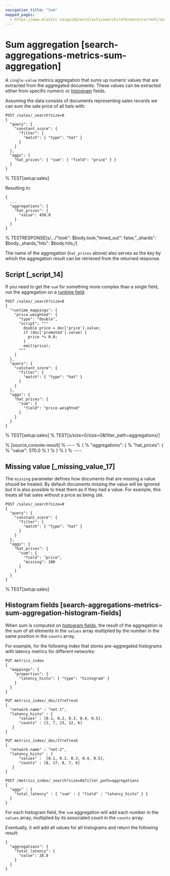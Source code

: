 ```yaml
---
navigation_title: "Sum"
mapped_pages:
  - https://www.elastic.co/guide/en/elasticsearch/reference/current/search-aggregations-metrics-sum-aggregation.html
---
```


# Sum aggregation [search-aggregations-metrics-sum-aggregation]


A `single-value` metrics aggregation that sums up numeric values that are extracted from the aggregated documents. These values can be extracted either from specific numeric or [histogram](/reference/elasticsearch/mapping-reference/histogram.md) fields.

Assuming the data consists of documents representing sales records we can sum the sale price of all hats with:

```console
POST /sales/_search?size=0
{
  "query": {
    "constant_score": {
      "filter": {
        "match": { "type": "hat" }
      }
    }
  },
  "aggs": {
    "hat_prices": { "sum": { "field": "price" } }
  }
}
```
%  TEST[setup:sales]

Resulting in:

```console-result
{
  ...
  "aggregations": {
    "hat_prices": {
      "value": 450.0
    }
  }
}
```
%  TESTRESPONSE[s/\.\.\./"took": $body.took,"timed_out": false,"_shards": $body._shards,"hits": $body.hits,/]

The name of the aggregation (`hat_prices` above) also serves as the key by which the aggregation result can be retrieved from the returned response.

## Script [_script_14]

If you need to get the `sum` for something more complex than a single field, run the aggregation on a [runtime field](docs-content://manage-data/data-store/mapping/runtime-fields.md).

```console
POST /sales/_search?size=0
{
  "runtime_mappings": {
    "price.weighted": {
      "type": "double",
      "script": """
        double price = doc['price'].value;
        if (doc['promoted'].value) {
          price *= 0.8;
        }
        emit(price);
      """
    }
  },
  "query": {
    "constant_score": {
      "filter": {
        "match": { "type": "hat" }
      }
    }
  },
  "aggs": {
    "hat_prices": {
      "sum": {
        "field": "price.weighted"
      }
    }
  }
}
```
%  TEST[setup:sales]
%  TEST[s/size=0/size=0&filter_path=aggregations/]

% [source,console-result]
% ----
% {
%   "aggregations": {
%     "hat_prices": {
%       "value": 370.0
%     }
%   }
% }
% ----


## Missing value [_missing_value_17]

The `missing` parameter defines how documents that are missing a value should be treated. By default documents missing the value will be ignored but it is also possible to treat them as if they had a value. For example, this treats all hat sales without a price as being `100`.

```console
POST /sales/_search?size=0
{
  "query": {
    "constant_score": {
      "filter": {
        "match": { "type": "hat" }
      }
    }
  },
  "aggs": {
    "hat_prices": {
      "sum": {
        "field": "price",
        "missing": 100
      }
    }
  }
}
```
%  TEST[setup:sales]


## Histogram fields [search-aggregations-metrics-sum-aggregation-histogram-fields]

When sum is computed on [histogram fields](/reference/elasticsearch/mapping-reference/histogram.md), the result of the aggregation is the sum of all elements in the `values` array multiplied by the number in the same position in the `counts` array.

For example, for the following index that stores pre-aggregated histograms with latency metrics for different networks:

```console
PUT metrics_index
{
  "mappings": {
    "properties": {
      "latency_histo": { "type": "histogram" }
    }
  }
}

PUT metrics_index/_doc/1?refresh
{
  "network.name" : "net-1",
  "latency_histo" : {
      "values" : [0.1, 0.2, 0.3, 0.4, 0.5],
      "counts" : [3, 7, 23, 12, 6]
   }
}

PUT metrics_index/_doc/2?refresh
{
  "network.name" : "net-2",
  "latency_histo" : {
      "values" :  [0.1, 0.2, 0.3, 0.4, 0.5],
      "counts" : [8, 17, 8, 7, 6]
   }
}

POST /metrics_index/_search?size=0&filter_path=aggregations
{
  "aggs" : {
    "total_latency" : { "sum" : { "field" : "latency_histo" } }
  }
}
```

For each histogram field, the `sum` aggregation will add each number in the `values` array, multiplied by its associated count in the `counts` array.

Eventually, it will add all values for all histograms and return the following result:

```console-result
{
  "aggregations": {
    "total_latency": {
      "value": 28.8
    }
  }
}
```


